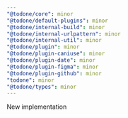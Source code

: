 ```yaml
---
"@todone/core": minor
"@todone/default-plugins": minor
"@todone/internal-build": minor
"@todone/internal-urlpattern": minor
"@todone/internal-util": minor
"@todone/plugin": minor
"@todone/plugin-caniuse": minor
"@todone/plugin-date": minor
"@todone/plugin-figma": minor
"@todone/plugin-github": minor
"todone": minor
"@todone/types": minor
---
```


New implementation
